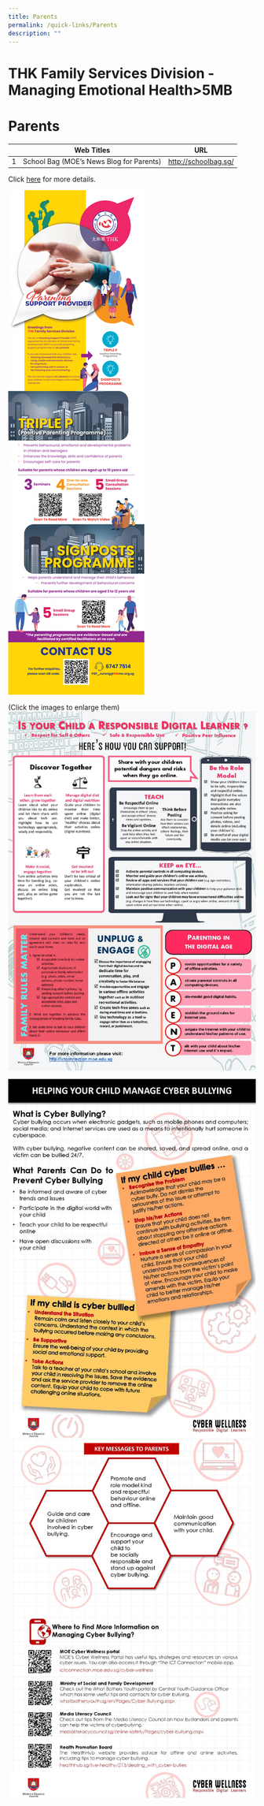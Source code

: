```yaml
---
title: Parents
permalink: /quick-links/Parents
description: ""
---
```

# THK Family Services Division - Managing Emotional Health>5MB
# Parents

<table>
<thead>
  <tr>
    <th></th>
    <th style="text-align: center;">Web Titles</th>
    <th style="text-align: center;">URL</th>
  </tr>
</thead>
<tbody>
  <tr>
    <td>1</td>
    <td>School Bag (MOE’s News Blog for Parents) </td>
    <td><a href="http://schoolbag.sg/" target="_blank">http://schoolbag.sg/</a></td>
  </tr>
</tbody>
</table>

 
Click [here](https://jurongwestpri-moe-edu-sg-admin.cwp.sg/qql/slot/u363/Parents/THK/THK%20Family%20Services%20Division%20-%20Managing%20Emotional%20Health%20Book%20Digital.pdf) for more details.

![](/images/Quick%20Links/THK%20PSP_info%20infographics.jpg)

(Click the images to enlarge them)
![](/images/Quick%20Links/Is%20Your%20Child%20A%20Responsible%20Digital%20Learner--page-001.jpg)

![](/images/Quick%20Links/Tip%20Sheet%20on%20Cyber%20Bullying-1.jpg)
![](/images/Quick%20Links/Tip%20Sheet%20on%20Cyber%20Bullying-2.jpg)